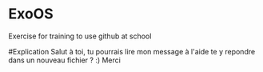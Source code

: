 # ExoOS
Exercise for training to use github at school

#Explication
Salut à toi, tu pourrais lire mon message à l'aide te y repondre dans un nouveau fichier ? :) Merci
